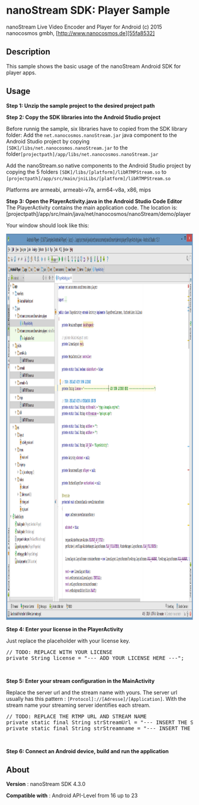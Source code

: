 # nanoStream SDK: Player Sample

nanoStream Live Video Encoder and Player for Android
(c) 2015 nanocosmos gmbh, [http://www.nanocosmos.de][55fa8532]


## Description

This sample shows the basic usage of the nanoStream Android SDK for player apps.

## Usage

**Step 1: Unzip the sample project to the desired project path**

**Step 2: Copy the SDK libraries into the Android Studio project**

Before runnig the sample, six libraries have to copied from the SDK library folder:
Add the ``net.nanocosmos.nanoStream.jar`` java component to the Android Studio project by copying ``[SDK]/libs/net.nanocosmos.nanoStream.jar`` to the folder``[projectpath]/app/libs/net.nanocosmos.nanoStream.jar``

Add the nanoStream.so native components to the Android Studio project by copying the 5 folders ``[SDK]/libs/[platform]/libRTMPStream.so`` to
``[projectpath]/app/src/main/jniLibs/[platform]/libRTMPStream.so``

Platforms are armeabi, armeabi-v7a, arm64-v8a, x86, mips

**Step 3: Open the PlayerActivity.java in the Android Studio Code Editor**
The PlayerActivity contains the main application code. The location is:
[projectpath]/app/src/main/java/net/nanocosmos/nanoStream/demo/player

Your window should look like this:

<img class="alignnone wp-image-414 size-full" src="img/android_sample_player_studio.png" alt="Git-Android-Player" width="1546" height="1038" />

**Step 4: Enter your license in the PlayerActivity**

Just replace the placeholder with your license key.
<pre class="lang:java decode:true ">// TODO: REPLACE WITH YOUR LICENSE
private String license = "--- ADD YOUR LICENSE HERE ---";</pre>
&nbsp;

**Step 5: Enter your stream configuration in the MainActivity**

Replace the server url and the stream name with yours.
The server url usually has this pattern : `[Protocol]://[Adresse]/[Application]`.
With the stream name your streaming server identifies each stream.
<pre class="lang:default decode:true ">// TODO: REPLACE THE RTMP URL AND STREAM NAME
private static final String strStreamUrl = "--- INSERT THE STREAMING SERVER URL ---";
private static final String strStreamname = "--- INSERT THE STREAM NAME OR FILE NAME ---";</pre>
&nbsp;

**Step 6: Connect an Android device, build and run the application**

## About

**Version** : nanoStream SDK 4.3.0

**Compatible with** : Android API-Level from 16 up to 23

&nbsp;



  [55fa8532]: http://www.nanocosmos.de "http://www.nanocosmos.de"

